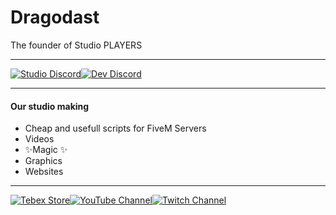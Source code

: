 # Dragodast
The founder of Studio PLAYERS

---

[![Studio Discord](https://media.discordapp.net/attachments/974213404162150414/982616266776936478/unknown_1_kopie.png?width=200&height=50)](https://discord.gg/cgVtYKa)[![Dev Discord](https://media.discordapp.net/attachments/974213404162150414/982616512844144670/unknown_1_kopie.png?width=200&height=50)](https://discord.gg/5Xpa4wEehD)

---

#### **Our studio making**

- Cheap and usefull scripts for FiveM Servers
- Videos
- ✨Magic ✨
- Graphics
- Websites

---

[![Tebex Store](https://media.discordapp.net/attachments/974213404162150414/982618161176248381/unknown.png?width=180&height=50)](https://studio-players.tebex.io/)[![YouTube Channel](https://media.discordapp.net/attachments/974213404162150414/982618468262244382/unknown.png?width=180&height=50)](https://www.youtube.com/c/StudioPLAYERS/)[![Twitch Channel](https://media.discordapp.net/attachments/974213404162150414/982618735858831410/unknown.png?width=150&height=50)](https://www.twitch.tv/players_)

[//]: # (These are reference links used in the body of this note and get stripped out when the markdown processor does its job. There is no need to format nicely because it shouldn't be seen. Thanks SO - http://stackoverflow.com/questions/4823468/store-comments-in-markdown-syntax)

   [dill]: <https://github.com/joemccann/dillinger>
   [git-repo-url]: <https://github.com/joemccann/dillinger.git>
   [john gruber]: <http://daringfireball.net>
   [df1]: <http://daringfireball.net/projects/markdown/>
   [markdown-it]: <https://github.com/markdown-it/markdown-it>
   [Ace Editor]: <http://ace.ajax.org>
   [node.js]: <http://nodejs.org>
   [Twitter Bootstrap]: <http://twitter.github.com/bootstrap/>
   [jQuery]: <http://jquery.com>
   [@tjholowaychuk]: <http://twitter.com/tjholowaychuk>
   [express]: <http://expressjs.com>
   [AngularJS]: <http://angularjs.org>
   [Gulp]: <http://gulpjs.com>

   [PlDb]: <https://github.com/joemccann/dillinger/tree/master/plugins/dropbox/README.md>
   [PlGh]: <https://github.com/joemccann/dillinger/tree/master/plugins/github/README.md>
   [PlGd]: <https://github.com/joemccann/dillinger/tree/master/plugins/googledrive/README.md>
   [PlOd]: <https://github.com/joemccann/dillinger/tree/master/plugins/onedrive/README.md>
   [PlMe]: <https://github.com/joemccann/dillinger/tree/master/plugins/medium/README.md>
   [PlGa]: <https://github.com/RahulHP/dillinger/blob/master/plugins/googleanalytics/README.md>
